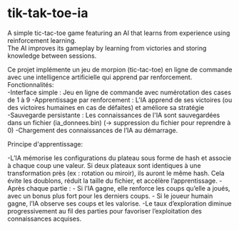 # tik-tak-toe-ia
A simple tic-tac-toe game featuring an AI that learns from experience using reinforcement learning.  
The AI improves its gameplay by learning from victories and storing knowledge between sessions.  

Ce projet implémente un jeu de morpion (tic-tac-toe) en ligne de commande avec une intelligence artificielle qui apprend par renforcement.
Fonctionnalités:  
-Interface simple : Jeu en ligne de commande avec numérotation des cases de 1 à 9
-Apprentissage par renforcement : L'IA apprend de ses victoires (ou des victoires humaines en cas de défaites) et améliore sa stratégie  
-Sauvegarde persistante : Les connaissances de l'IA sont sauvegardées dans un fichier (ia_donnees.bin) (-> suppression du fichier pour reprendre à 0)
-Chargement des connaissances de l’IA au démarrage.
  
Principe d'apprentissage:  

-L’IA mémorise les configurations du plateau sous forme de hash et associe à chaque coup une valeur. Si deux plateaux sont identiques à une transformation près (ex : rotation ou miroir), ils auront le même hash. Cela évite les doublons, réduit la taille du fichier, et accélère l’apprentissage. 
-Après chaque partie :
    - Si l’IA gagne, elle renforce les coups qu’elle a joués, avec un bonus plus fort pour les derniers coups.
    - Si le joueur humain gagne, l’IA observe ses coups et les valorise.
-Le taux d’exploration diminue progressivement au fil des parties pour favoriser l’exploitation des connaissances acquises.


